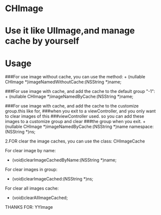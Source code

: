 # CHImage
Use it like UIImage,and manage cache by yourself
==========
Usage
==========
###For use image without cache, you can use the method:
    + (nullable CHImage *)imageNamedWithoutCache:(NSString *)name;

###For use image with cache, and add the cache to the default group "-1":
    + (nullable CHImage *)imageNamedByCache:(NSString *)name;

###For use image with cache, and add the cache to the customize group.this like for,
###when you exit to a viewController, and you only want to clear images of this 
###viewController used. so you can add these images to a customize group and clear 
###the group when you exit.
    + (nullable CHImage *)imageNamedByCache:(NSString *)name namespace:(NSString *)ns;

2.FOR clear the image caches, you can use the class: CHImageCache

For clear image by name:
- (void)clearImageCachedByName:(NSString *)name;

For clear images in group:
- (void)clearImageCached:(NSString *)ns;

For clear all images cache:
- (void)clearAllImageCached;

THANKS FOR:
YYImage
